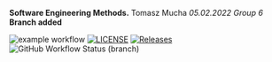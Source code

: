 **Software Engineering Methods.**
Tomasz Mucha
_05.02.2022_
_Group 6_
**Branch added**


![example workflow](https://github.com/TomaszMuchaDev/sem/actions/workflows/main.yml/badge.svg)
[![LICENSE](https://img.shields.io/github/license/TomaszMuchaDev/sem.svg?style=flat-square)](https://github.com/TomaszMuchaDev/sem/blob/master/LICENSE)
[![Releases](https://img.shields.io/github/release/TomaszMuchaDev/sem/all.svg?style=flat-square)](https://github.com/TomaszMuchaDev/sem/releases)
![GitHub Workflow Status (branch)](https://img.shields.io/github/workflow/status/TomaszMuchaDev/sem/Hello%20World%20App/develop)
